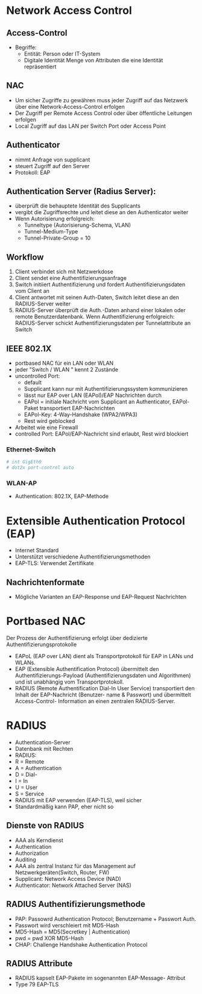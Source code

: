 # Network Access Control
## Access-Control
- Begriffe: 
    - Entität: Person oder IT-System
    - Digitale Identität Menge von Attributen die eine Identität repräsentiert

## NAC
- Um sicher Zugriffe zu gewähren muss jeder Zugriff auf das Netzwerk
über eine Network-Access-Control erfolgen
- Der Zugriff per Remote Access Control oder über öffentliche Leitungen erfolgen
- Local Zugriff auf das LAN per Switch Port oder Access Point

## Authenticator
- nimmt Anfrage von supplicant
- steuert Zugriff auf den Server
- Protokoll: EAP

## Authentication Server (Radius Server):
- überprüft die behauptete Identität des Supplicants
- vergibt die Zugriffsrechte und leitet diese an den Authenticator weiter
- Wenn Autorisierung erfolgreich: 
    - Tunneltype (Autorisierung-Schema, VLAN)
    - Tunnel-Medium-Type
	- Tunnel-Private-Group = 10

## Workflow
1. Client verbindet sich mit Netzwerkdose
2. Client sendet eine Authentifizierungsanfrage
3. Switch initiiert Authentifizierung und fordert Authentifizierungsdaten vom Client an
4. Client antwortet mit seinen Auth-Daten, Switch leitet diese an den RADIUS-Server weiter
5. RADIUS-Server überprüft die Auth.-Daten anhand einer lokalen oder remote Benutzerdatenbank.
Wenn Authentifizierung erfolgreich: RADIUS-Server schickt Authentifizierungsdaten per Tunnelattribute an Switch

## IEEE 802.1X
- portbased NAC für ein LAN oder WLAN
- jeder "Switch / WLAN " kennt 2 Zustände
- uncontrolled Port:
    - default
    - Supplicant kann nur mit Authentifizierungssystem kommunizieren
    - lässt nur EAP over LAN (EAPol)/EAP Nachrichten durch
    - EAPol = initiale Nachricht vom Supplicant an Authenticator, EAPol-Paket transportiert EAP-Nachrichten
    - EAPol-Key: 4-Way-Handshake (WPA2/WPA3)
    - Rest wird geblocked
- Arbeitet wie eine Firewall
- controlled Port: EAPol/EAP-Nachricht sind erlaubt, Rest wird blockiert

### Ethernet-Switch
```bash
# int GigEth0
# dot2x port-control auto
```

### WLAN-AP
- Authentication: 802.1X, EAP-Methode


# Extensible Authentication Protocol (EAP)
- Internet Standard
- Unterstützt verschiedene Authentifizierungsmethoden
- EAP-TLS: Verwendet Zertifikate

## Nachrichtenformate
- Mögliche Varianten an EAP-Response und EAP-Request Nachrichten

# Portbased NAC
Der Prozess der Authentifizierung erfolgt über dedizierte Authentifizierungsprotokolle 
- EAPoL (EAP over LAN) dient als Transportprotokoll für EAP in LANs und WLANs. 
- EAP (Extensible Authentification Protocol) übermittelt den Authentifizierungs-Payload (Authentifizierungsdaten und Algorithmen) und ist unabhängig vom Transportprotokoll. 
- RADIUS (Remote Authentification Dial-In User Service) transportiert den Inhalt der EAP-Nachricht (Benutzer- name & Passwort) und übermittelt Access-Control- Information an einen zentralen RADIUS-Server.

# RADIUS
- Authentication-Server
- Datenbank mit Rechten
- RADIUS:
- R = Remote
- A = Authentication
- D = Dial-
- I = In
- U = User
- S = Service
- RADIUS mit EAP verwenden (EAP-TLS), weil sicher
- Standardmäßig kann PAP, eher nicht so

## Dienste von RADIUS
- AAA als Kerndienst
- Authentication
- Authorization
- Auditing
- AAA als zentral Instanz für das Management auf Netzwerkgeräten(Switch, Router, FW)
- Supplicant: Network Access Device (NAD)
- Authenticator: Network Attached Server (NAS)
## RADIUS Authentifizierungsmethode 
- PAP: Passowrd Authentication Protocol; Benutzername + Passwort Auth.
- Passwort wird verschleiert mit MD5-Hash
- MD5-Hash = MD5(Secretkey | Authentication)
- pwd = pwd XOR MD5-Hash
- CHAP: Challenge Handshake Authentication Protocol
## RADIUS Attribute
- RADIUS kapselt EAP-Pakete im sogenannten EAP-Message- Attribut
- Type 79 EAP-TLS
